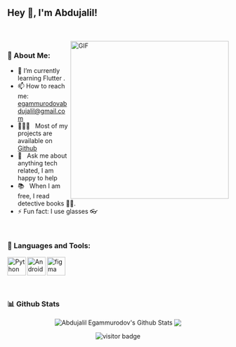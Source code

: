 ## Hey 👋, I'm Abdujalil!
<br/>
<br/>

<img align="right" alt="GIF" src="https://raw.githubusercontent.com/rahul-jha98/rahul-jha98/main/techstack.gif" width="360px"/>
  
### 🧐  About Me:


- 🔋 I’m currently learning Flutter .
- 📫 How to reach me: egammurodovabdujalil@gmail.com
- 👨🏻‍💻 &nbsp; Most of my projects are available on [Github](https://github.com/Abdujalil7?tab=repositories)
- 💬 &nbsp; Ask me about anything tech related, I am happy to help
- 📚 &nbsp; When I am free, I read detective books 🕵️‍♂️. 
- ⚡ Fun fact: I use glasses 👓
<br>

### 🔨 Languages and Tools:


<a href="https://www.python.org" target="_blank"><img align="left" alt="Python" height ="42px" src="https://raw.githubusercontent.com/rahul-jha98/github_readme_icons/main/language_and_tools/square/python/python.svg"></a>
<a href="https://developer.android.com" target="_blank"> <img align="left" alt="Android" height ="42px" src="https://raw.githubusercontent.com/rahul-jha98/github_readme_icons/main/language_and_tools/square/android/android.svg"> </a>
<a href="https://www.figma.com/" target="_blank"> <img src="https://raw.githubusercontent.com/rahul-jha98/github_readme_icons/main/language_and_tools/square/figma/figma.svg" alt="figma" height='42px'/> </a>

<br>


### 📊 Github Stats
<p align='center'>
  <img align="center" src="https://github-readme-stats.vercel.app/api?username=AbdujalilEgammurodov&show_icons=true&title_color=fff&icon_color=79ff97&text_color=efefef&bg_color=24292e" alt="Abdujalil Egammurodov's Github Stats">

<img align="center" src="https://github-readme-stats.vercel.app/api/top-langs/?username=AbdujalilEgammurodov&layout=compact&bg_color=0,73FA79,73FDFF,7A81FF&theme=graywhite&langs_count=10&exclude_repo=kasweb">
    </p>

<p align='center'>
  <img src="https://visitor-badge.glitch.me/badge?page_id=BahromjonPolat" alt="visitor badge"/>
</p>

<br>

